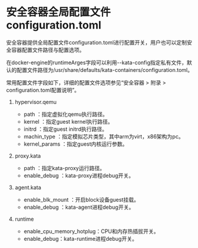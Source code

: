# 安全容器全局配置文件configuration.toml<a name="ZH-CN_TOPIC_0184808167"></a>

安全容器提供全局配置文件configuration.toml进行配置开关，用户也可以定制安全容器配置文件路径与配置选项。

在docker-engine的runtimeArges字段可以利用--kata-config指定私有文件，默认的配置文件路径为/usr/share/defaults/kata-containers/configuration.toml。

常用配置文件字段如下，详细的配置文件选项参见“安全容器 > 附录 > configuration.toml配置说明”。

1.  hypervisor.qemu
    -   path ：指定虚拟化qemu执行路径。
    -   kernel ：指定guest kernel执行路径。
    -   initrd ：指定guest initrd执行路径。
    -   machin\_type ：指定模拟芯片类型，其中arm为virt，x86架构为pc。
    -   kernel\_params ：指定guest内核运行参数。

2.  proxy.kata
    -   path ：指定kata-proxy运行路径。
    -   enable\_debug ：kata-proxy进程debug开关。

3.  agent.kata
    -   enable\_blk\_mount ：开启block设备guest挂载。
    -   enable\_debug ：kata-agent进程debug开关。

4.  runtime
    -   enable\_cpu\_memory\_hotplug：CPU和内存热插拔开关。
    -   enable\_debug：kata-runtime进程debug开关。


